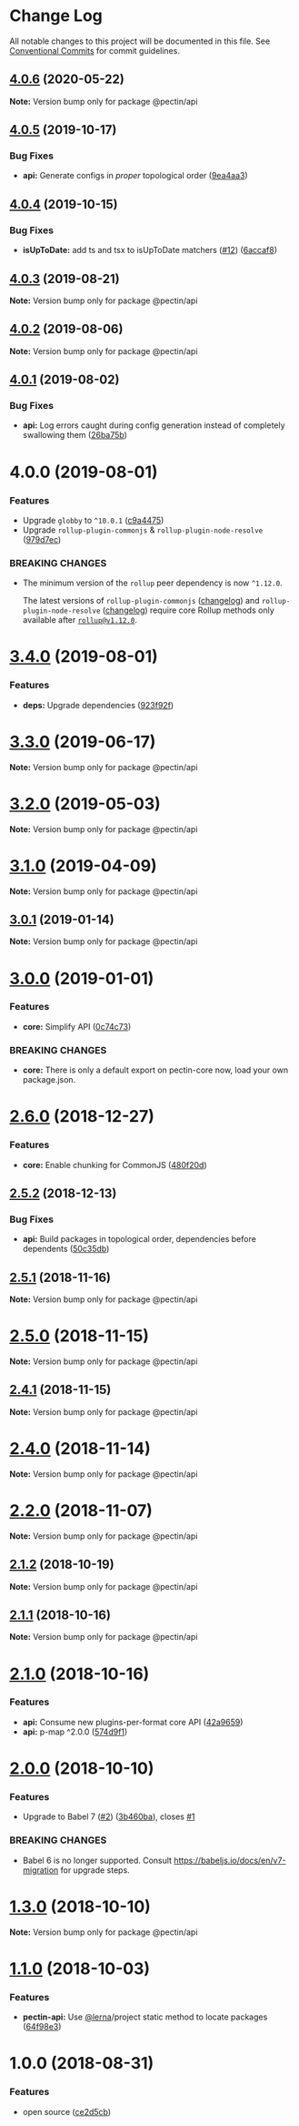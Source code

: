 # Change Log

All notable changes to this project will be documented in this file.
See [Conventional Commits](https://conventionalcommits.org) for commit guidelines.

## [4.0.6](https://github.com/evocateur/pectin/compare/@pectin/api@4.0.5...@pectin/api@4.0.6) (2020-05-22)

**Note:** Version bump only for package @pectin/api





## [4.0.5](https://github.com/evocateur/pectin/compare/@pectin/api@4.0.4...@pectin/api@4.0.5) (2019-10-17)


### Bug Fixes

* **api:** Generate configs in _proper_ topological order ([9ea4aa3](https://github.com/evocateur/pectin/commit/9ea4aa322884d1c1d4960154b8245307866cef77))





## [4.0.4](https://github.com/evocateur/pectin/compare/@pectin/api@4.0.3...@pectin/api@4.0.4) (2019-10-15)


### Bug Fixes

* **isUpToDate:** add ts and tsx to isUpToDate matchers ([#12](https://github.com/evocateur/pectin/issues/12)) ([6accaf8](https://github.com/evocateur/pectin/commit/6accaf82555b25047d234c2854b67536efa1d99a))





## [4.0.3](https://github.com/evocateur/pectin/compare/@pectin/api@4.0.2...@pectin/api@4.0.3) (2019-08-21)

**Note:** Version bump only for package @pectin/api





## [4.0.2](https://github.com/evocateur/pectin/compare/@pectin/api@4.0.1...@pectin/api@4.0.2) (2019-08-06)

**Note:** Version bump only for package @pectin/api





## [4.0.1](https://github.com/evocateur/pectin/compare/@pectin/api@4.0.0...@pectin/api@4.0.1) (2019-08-02)


### Bug Fixes

* **api:** Log errors caught during config generation instead of completely swallowing them ([26ba75b](https://github.com/evocateur/pectin/commit/26ba75b))





# 4.0.0 (2019-08-01)


### Features

* Upgrade `globby` to `^10.0.1` ([c9a4475](https://github.com/evocateur/pectin/commit/c9a4475))
* Upgrade `rollup-plugin-commonjs` & `rollup-plugin-node-resolve` ([979d7ec](https://github.com/evocateur/pectin/commit/979d7ec))


### BREAKING CHANGES

* The minimum version of the `rollup` peer dependency is now `^1.12.0`.

  The latest versions of `rollup-plugin-commonjs` ([changelog](https://github.com/rollup/rollup-plugin-commonjs/blob/master/CHANGELOG.md#1000)) and `rollup-plugin-node-resolve` ([changelog](https://github.com/rollup/rollup-plugin-node-resolve/blob/master/CHANGELOG.md#500-2019-05-15)) require core Rollup methods only available after [`rollup@v1.12.0`](https://github.com/rollup/rollup/blob/master/CHANGELOG.md#1120).



# [3.4.0](https://github.com/evocateur/pectin/compare/v3.3.0...v3.4.0) (2019-08-01)


### Features

* **deps:** Upgrade dependencies ([923f92f](https://github.com/evocateur/pectin/commit/923f92f))





# [3.3.0](https://github.com/evocateur/pectin/compare/v3.2.0...v3.3.0) (2019-06-17)

**Note:** Version bump only for package @pectin/api





# [3.2.0](https://github.com/evocateur/pectin/compare/v3.1.1...v3.2.0) (2019-05-03)

**Note:** Version bump only for package @pectin/api





# [3.1.0](https://github.com/evocateur/pectin/compare/v3.0.1...v3.1.0) (2019-04-09)

**Note:** Version bump only for package @pectin/api





## [3.0.1](https://github.com/evocateur/pectin/compare/v3.0.0...v3.0.1) (2019-01-14)

**Note:** Version bump only for package @pectin/api





# [3.0.0](https://github.com/evocateur/pectin/compare/v2.6.0...v3.0.0) (2019-01-01)


### Features

* **core:** Simplify API ([0c74c73](https://github.com/evocateur/pectin/commit/0c74c73))


### BREAKING CHANGES

* **core:** There is only a default export on pectin-core now, load your own package.json.





# [2.6.0](https://github.com/evocateur/pectin/compare/v2.5.2...v2.6.0) (2018-12-27)


### Features

* **core:** Enable chunking for CommonJS ([480f20d](https://github.com/evocateur/pectin/commit/480f20d))





## [2.5.2](https://github.com/evocateur/pectin/compare/v2.5.1...v2.5.2) (2018-12-13)


### Bug Fixes

* **api:** Build packages in topological order, dependencies before dependents ([50c35db](https://github.com/evocateur/pectin/commit/50c35db))





## [2.5.1](https://github.com/evocateur/pectin/compare/v2.5.0...v2.5.1) (2018-11-16)

**Note:** Version bump only for package @pectin/api





# [2.5.0](https://github.com/evocateur/pectin/compare/v2.4.1...v2.5.0) (2018-11-15)

**Note:** Version bump only for package @pectin/api





## [2.4.1](https://github.com/evocateur/pectin/compare/v2.4.0...v2.4.1) (2018-11-15)

**Note:** Version bump only for package @pectin/api





# [2.4.0](https://github.com/evocateur/pectin/compare/v2.3.0...v2.4.0) (2018-11-14)

**Note:** Version bump only for package @pectin/api





# [2.2.0](https://github.com/evocateur/pectin/compare/v2.1.2...v2.2.0) (2018-11-07)

**Note:** Version bump only for package @pectin/api





## [2.1.2](https://github.com/evocateur/pectin/compare/v2.1.1...v2.1.2) (2018-10-19)

**Note:** Version bump only for package @pectin/api





## [2.1.1](https://github.com/evocateur/pectin/compare/v2.1.0...v2.1.1) (2018-10-16)

**Note:** Version bump only for package @pectin/api





# [2.1.0](https://github.com/evocateur/pectin/compare/v2.0.0...v2.1.0) (2018-10-16)


### Features

* **api:** Consume new plugins-per-format core API ([42a9659](https://github.com/evocateur/pectin/commit/42a9659))
* **api:** p-map ^2.0.0 ([574d9f1](https://github.com/evocateur/pectin/commit/574d9f1))





# [2.0.0](https://github.com/evocateur/pectin/compare/v1.3.0...v2.0.0) (2018-10-10)


### Features

* Upgrade to Babel 7 ([#2](https://github.com/evocateur/pectin/issues/2)) ([3b460ba](https://github.com/evocateur/pectin/commit/3b460ba)), closes [#1](https://github.com/evocateur/pectin/issues/1)


### BREAKING CHANGES

* Babel 6 is no longer supported. Consult https://babeljs.io/docs/en/v7-migration for upgrade steps.





# [1.3.0](https://github.com/evocateur/pectin/compare/v1.2.0...v1.3.0) (2018-10-10)

**Note:** Version bump only for package @pectin/api





<a name="1.1.0"></a>
# [1.1.0](https://github.com/evocateur/pectin/compare/v1.0.0...v1.1.0) (2018-10-03)


### Features

* **pectin-api:** Use [@lerna](https://github.com/lerna)/project static method to locate packages ([64f98e3](https://github.com/evocateur/pectin/commit/64f98e3))





<a name="1.0.0"></a>
# 1.0.0 (2018-08-31)


### Features

* open source ([ce2d5cb](https://github.com/evocateur/pectin/commit/ce2d5cb))
